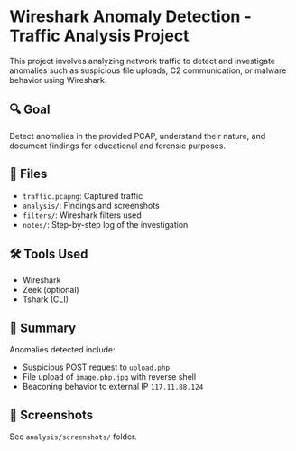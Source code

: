 # Wireshark Anomaly Detection - Traffic Analysis Project

This project involves analyzing network traffic to detect and investigate anomalies such as suspicious file uploads, C2 communication, or malware behavior using Wireshark.

## 🔍 Goal
Detect anomalies in the provided PCAP, understand their nature, and document findings for educational and forensic purposes.

## 📁 Files
- `traffic.pcapng`: Captured traffic
- `analysis/`: Findings and screenshots
- `filters/`: Wireshark filters used
- `notes/`: Step-by-step log of the investigation

## 🛠️ Tools Used
- Wireshark
- Zeek (optional)
- Tshark (CLI)

## 🧠 Summary
Anomalies detected include:
- Suspicious POST request to `upload.php`
- File upload of `image.php.jpg` with reverse shell
- Beaconing behavior to external IP `117.11.88.124`

## 📸 Screenshots
See `analysis/screenshots/` folder.
